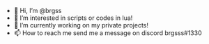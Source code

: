 - 👋 Hi, I’m @brgss
- 👀 I’m interested in scripts or codes in lua!
- 🌱 I’m currently working on my private projects!
- 📫 How to reach me send me a message on discord brgsss#1330

